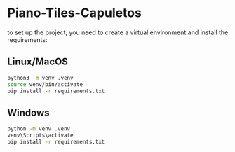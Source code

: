 # Piano-Tiles-Capuletos

to set up the project, you need to create a virtual environment and install the requirements:

## Linux/MacOS

```bash
python3 -m venv .venv
source venv/bin/activate
pip install -r requirements.txt
```

## Windows

```bash
python -m venv .venv
venv\Scripts\activate
pip install -r requirements.txt
```
